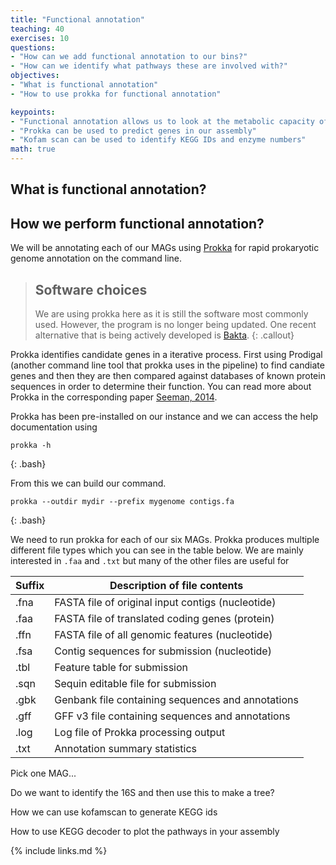 ```yaml
---
title: "Functional annotation"
teaching: 40
exercises: 10
questions:
- "How can we add functional annotation to our bins?"
- "How can we identify what pathways these are involved with?"
objectives:
- "What is functional annotation"
- "How to use prokka for functional annotation"

keypoints:
- "Functional annotation allows us to look at the metabolic capacity of a metagenome"  
- "Prokka can be used to predict genes in our assembly"
- "Kofam scan can be used to identify KEGG IDs and enzyme numbers"
math: true
---
```


## What is functional annotation?


## How we perform functional annotation?

We will be annotating each of our MAGs using [Prokka](https://github.com/tseemann/prokka) for rapid prokaryotic genome annotation on the command line.

> ## Software choices
> We are using prokka here as it is still the software most commonly used. However, the program is no longer being updated. One recent alternative that is being actively developed is [Bakta](https://github.com/oschwengers/bakta).
{: .callout}

Prokka identifies candidate genes in a iterative process. First using Prodigal (another command line tool that prokka uses in the pipeline) to find candiate genes and then they are then compared against databases of known protein sequences in order to determine their function. You can read more about Prokka in the corresponding paper [Seeman, 2014](https://academic.oup.com/bioinformatics/article/30/14/2068/2390517).

Prokka has been pre-installed on our instance and we can access the help documentation using
~~~
prokka -h
~~~
{: .bash}

From this we can build our command.
~~~
prokka --outdir mydir --prefix mygenome contigs.fa
~~~
{: .bash}

We need to run prokka for each of our six MAGs.
Prokka produces multiple different file types which you can see in the table below. We are mainly interested in `.faa` and `.txt` but many of the other files are useful for

| Suffix | Description of file contents                       |
|--------|----------------------------------------------------|
| .fna   | FASTA file of original input contigs (nucleotide)  |
| .faa   | FASTA file of translated coding genes (protein)    |
| .ffn   | FASTA file of all genomic features (nucleotide)    |
| .fsa   | Contig sequences for submission (nucleotide)       |
| .tbl   | Feature table for submission                       |
| .sqn   | Sequin editable file for submission                |
| .gbk   | Genbank file containing sequences and annotations  |
| .gff   | GFF v3 file containing sequences and annotations   |
| .log   | Log file of Prokka processing output               |
| .txt   | Annotation summary statistics                      |

Pick one MAG...


Do we want to identify the 16S and then use this to make a tree?


How we can use kofamscan to generate KEGG ids

How to use KEGG decoder to plot the pathways in your assembly




{% include links.md %}
